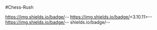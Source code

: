 #Chess-Rush

https://img.shields.io/badge/<LABEL>-<django>-<green> https://img.shields.io/badge/<3.10.11>-<python>-<blue> https://img.shields.io/badge/<LABEL>-<django-ninja>-<purple> shields.io/badge/<LABEL>-<redis>-<red> 